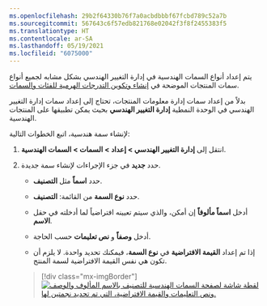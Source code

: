 ```yaml
---
ms.openlocfilehash: 29b2f64330b76f7a0acbdbbbf67fcbd789c52a7b
ms.sourcegitcommit: 567643c6f57edb821768e02042f3f8f2455383f5
ms.translationtype: HT
ms.contentlocale: ar-SA
ms.lasthandoff: 05/19/2021
ms.locfileid: "6075000"
---
```

يتم إعداد أنواع السمات الهندسية في إدارة التغيير الهندسي بشكل مشابه لجميع أنواع سمات المنتجات الموضحة في [إنشاء وتكوين التدرجات الهرمية للفئات والسمات](https://docs.microsoft.com/learn/modules/create-products-product-masters-dyn365-supply-chain-mgmt/7-category-hier-attr/?azure-portal=true). 

بدلاً من إعداد سمات إدارة معلومات المنتجات، تحتاج إلى إعداد سمات إدارة التغيير الهندسي في الوحدة النمطية **إدارة التغيير الهندسي** بحيث يمكن تطبيقها على المنتجات الهندسية.

لإنشاء سمة هندسية، اتبع الخطوات التالية:

1. انتقل إلى **إدارة التغيير الهندسي > إعداد > السمات > السمات الهندسية**.

1. حدد **جديد** في جزء الإجراءات لإنشاء سمة جديدة.

    - حدد **اسماً** مثل **التصنيف**.

    - حدد **نوع السمة** من القائمة: **التصنيف**.

    - أدخل **اسماً مألوفاً** إن أمكن، والذي سيتم تعيينه افتراضياً لما أدخلته في حقل **الاسم**.

    - أدخل **وصفاً** و **نص تعليمات** حسب الحاجة.

    - إذا تم إعداد **القيمة الافتراضية** في **نوع السمة**، فيمكنك تحديد واحدة. لا يلزم أن تكون هي نفس القيمة الافتراضية لسمة المنتج.

    > [!div class="mx-imgBorder"]
    > [![لقطة شاشة لصفحة السمات الهندسية للتصنيف بالاسم المألوف والوصف ونص التعليمات والقيمة الافتراضية، التي تم تحديد نجمتين لها.](../media/engineering-attributes-menu.png)](../media/engineering-attributes-menu.png#lightbox)
